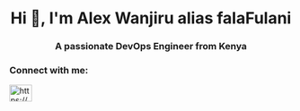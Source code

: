 <h1 align="center">Hi 👋, I'm Alex Wanjiru alias falaFulani</h1>
<h3 align="center">A passionate DevOps Engineer from Kenya</h3>



<h3 align="left">Connect with me:</h3>
<p align="left">

<a href="https://www.linkedin.com/in/alex-wanjiru/" target="blank"><img align="center" src="https://raw.githubusercontent.com/rahuldkjain/github-profile-readme-generator/master/src/images/icons/Social/linked-in-alt.svg" alt="https://www.linkedin.com/in/alex-wanjiru/" height="30" width="40" /></a>
</p>



